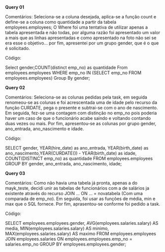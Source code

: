 **Query 01**

Comentários: Seleciona-se a coluna desejada, aplica-se a função count e 
define-se a coluna como quantidade a partir da tabela employees.employees;
O Where foi uma tentativa de utilizar apenas a tabela apresentada e não todas,
por alguma razão foi apresentado um valor a mais que as linhas apresentadas
e como apresentado na foto não sei se era esse o objetivo... por fim, apresentei por um grupo
gender, que é o que é solicitado.

Código:

Select gender,COUNT(distinct emp_no) as quantidade
From employees.employees
WHERE emp_no IN (SELECT emp_no FROM employees.employees)
Group By gender;



**Query 02**

Comentários: Seleciona-se as colunas pedidas pela task, em seguida renomeou-se
as colunas e foi acrescentada uma de idade pelo recurso da função CURDATE, pega o presente
e subtrai-se com o ano de nascimento. Em seguida, fez-se uma contagem com distinção
no emp_no pois poderia haver um caso de que o funcionário acabe saindo e voltando
contando duas vezes ou mais. Por fim, apresentou-se as colunas por grupo gender,
ano_entrada, ano_nascimento e idade.

Código:

SELECT gender, YEAR(hire_date) as ano_entrada,
YEAR(birth_date) as ano_nascimento,YEAR(CURDATE()) - YEAR(birth_date) as idade,
COUNT(DISTINCT emp_no) as quantidade
FROM employees.employees
GROUP BY gender, ano_entrada, ano_nascimento, idade;



**Query 03**

Comentários: Como não havia uma tabela já pronta, apenas a do mayk_teste, decidi
unir as tabelas de funcionários com a de salários ja existente através do recurso
JOIN ... ON ... = novatabela (Com uma comparada de emp_no).
Em seguida, foi usar as funções de média, min e max que o SQL fornece.
Por fim, aprasentou-se conforme foi pedido a task.

Código:

SELECT
employees.employees.gender,
AVG(employees.salaries.salary) AS media,
MIN(employees.salaries.salary) AS minimo,
MAX(employees.salaries.salary) AS maximo
FROM employees.employees
JOIN employees.salaries ON employees.employees.emp_no = salaries.emp_no
GROUP BY employees.employees.gender;